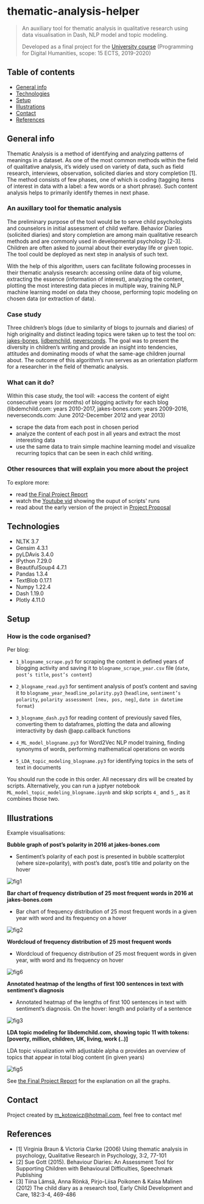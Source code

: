 # thematic-analysis-helper
> An auxiliary tool for thematic analysis in qualitative research using data visualisation in Dash, NLP model and topic modeling.
> 
> Developed as a final project for the [University course](https://lnu.se/en/course/programming-for-digital-humanities/vaxjo-distance-exchange-part-time-autumn/) (Programming for Digital Humanities, scope: 15 ECTS, 2019-2020)

## Table of contents
* [General info](#general-info)
* [Technologies](#technologies)
* [Setup](#setup)
* [Illustrations](#illustrations)
* [Contact](#contact)
* [References](#references)

## General info

Thematic Analysis is a method of identifying and analyzing patterns of meanings in a dataset. As one of the most common methods within the field of qualitative analysis, it’s widely used on variety of data, such as field research, interviews, observation, solicited diaries and story completion [1]. The method consists of few phases, one of which is coding (tagging items of interest in data with a label: a few words or a short phrase). Such content analysis helps to primarily identify themes in next phase.

### An auxillary tool for thematic analysis

The preliminary purpose of the tool would be to serve child psychologists and counselors in initial assessment of child welfare. Behavior Diaries (solicited diaries) and story completion are among main qualitative research methods and are commonly used in developmental psychology [2-3]. Children are often asked to journal about their everyday life or given topic. The tool could be deployed as next step in analysis of such text.

With the help of this algorithm, users can facilitate following processes in their thematic analysis research: accessing online data of big volume, extracting the essence (information of interest), analyzing the content, plotting the most interesting data pieces in multiple way, training NLP machine learning model on data they choose, performing topic modeling on chosen data (or extraction of data).

### Case study

Three children’s blogs (due to similarity of blogs to journals and diaries) of high originality and distinct leading topics were taken up to test the tool on: [jakes-bones](http://www.jakes-bones.com), [lidbemchild](http://libdemchild.blogspot.com), [neversconds](http://neverseconds.blogspot.com). The goal was to present the diversity in children’s writing and provide an insight into tendencies, attitudes and dominating moods of what the same-age children journal about. The outcome of this algorithm’s run serves as an orientation platform for a researcher in the field of thematic analysis.

### What can it do?

Within this case study, the tool will: 
+access the content of eight consecutive years (or months) of blogging activity for each blog (libdemchild.com: years 2010-2017, jakes-bones.com: years 2009-2016, neverseconds.com: June 2012-December 2012 and year 2013) 
+ scrape the data from each post in chosen period
+ analyze the content of each post in all years and extract the most interesting data
+ use the same data to train simple machine learning model and visualize recurring topics that can be seen in each child writing.

### Other resources that will explain you more about the project
To explore more:
+ read [the Final Project Report](https://github.com/Malwoiniak/thematic-analysis-helper/blob/8550e6c75f818030eec1f8a4b4faffaaf9c8cf1e/resources/Malwina_Kotowicz_final_project.pdf)
+ watch the [Youtube vid](https://youtu.be/XXiXq8odXgM) showing the ouput of scripts' runs
+ read about the early version of the project in [Project Proposal](https://github.com/Malwoiniak/thematic-analysis-helper/blob/8550e6c75f818030eec1f8a4b4faffaaf9c8cf1e/resources/kotowicz_final_project_proposal.pdf)

## Technologies

* NLTK 3.7
* Gensim 4.3.1
* pyLDAvis 3.4.0
* IPython 7.29.0
* BeautifulSoup4 4.7.1
* Pandas 1.3.4
* TextBlob 0.17.1
* Numpy 1.22.4
* Dash 1.19.0
* Plotly 4.11.0

## Setup

### How is the code organised?

Per blog:
* `1_blogname_scrape.py3` for scraping the content in defined years of blogging activity and saving it to `blogname_scrape_year.csv` file (`date`, `post’s title`, `post’s content`)
  
* `2_blogname_read.py3` for sentiment analysis of post’s content and saving it to `blogname_year_headline_polarity.py3` (`headline`, `sentiment’s polarity`, `polarity assessment [neu, pos, neg]`, `date in datetime format`)
  
* `3_blogname_dash.py3` for reading content of previously saved files, converting them to dataframes, plotting the data and allowing interactivity by dash @app.callback functions

* `4_ML_model_blogname.py3` for Word2Vec NLP model training, finding synonyms of words, performing mathematical operations on words
  
* `5_LDA_topic_modeling_blogname.py3` for identifying topics in the sets of text in documents

You should run the code in this order. All necessary dirs will be created by scripts. Alternatively, you can run a juptyer notebook `ML_model_topic_modeling_blogname.ipynb` and skip scripts `4_` and `5_`, as it combines those two.

## Illustrations

Example visualisations:

**Bubble graph of post’s polarity in 2016 at jakes-bones.com**

* Sentiment’s polarity of each post is presented in bubble scatterplot (where size=polarity), with post’s date, post’s title and polarity on the hover

![fig1](img/img1.png)

**Bar chart of frequency distribution of 25 most frequent words in 2016 at jakes-bones.com**

* Bar chart of frequency distribution of 25 most frequent words in a given year with word and its frequency on a hover

![fig2](img/img2.png)

**Wordcloud of frequency distribution of 25 most frequent words**

* Wordcloud of frequency distribution of 25 most frequent words in given year, with word and its frequency on hover

![fig6](img/img6.png)

**Annotated heatmap of the lengths of first 100 sentences in text with sentiment’s diagnosis**

* Annotated heatmap of the lengths of first 100 sentences in text with sentiment’s diagnosis. On the hover: length and polarity of a sentence

![fig3](img/img3.png)

**LDA topic modeling for libdemchild.com, showing topic 11 with tokens: [poverty, million, children, UK, living, work (..)]**

LDA topic visualization with adjustable alpha α provides an overview of topics that appear in total blog content (in given years)

![fig5](img/img5.png)

See [the Final Project Report](https://github.com/Malwoiniak/thematic-analysis-helper/blob/8550e6c75f818030eec1f8a4b4faffaaf9c8cf1e/resources/Malwina_Kotowicz_final_project.pdf) for the explanation on all the graphs.

## Contact

Project created by m_kotowicz@hotmail.com, feel free to contact me!

## References
+ [1] Virginia Braun & Victoria Clarke (2006) Using thematic analysis in psychology, Qualitative Research in Psychology, 3:2, 77-101
+ [2] Sue Gott (2015). Behaviour Diaries: An Assessment Tool for Supporting Children with Behavioural Difficulties, Speechmark Publishing
+ [3] Tiina Lämsä, Anna Rönkä, Pirjo-Liisa Poikonen & Kaisa Malinen (2012) The child diary as a research tool, Early Child Development and Care, 182:3-4, 469-486

